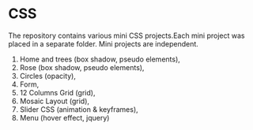 # CSS

The repository contains various mini CSS projects.Each mini project was placed in a separate folder. 
Mini projects are independent. 

1. Home and trees (box shadow, pseudo elements),
2. Rose (box shadow, pseudo elements),
3. Circles (opacity),
4. Form,
5. 12 Columns Grid (grid),
6. Mosaic Layout (grid),
7. Slider CSS (animation & keyframes),
8. Menu (hover effect, jquery)

